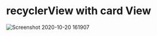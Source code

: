 # recyclerView with card View
![Screenshot 2020-10-20 161907](https://user-images.githubusercontent.com/59538986/96591656-28bf2a80-12f0-11eb-97a2-22dfcacdf86b.png)
